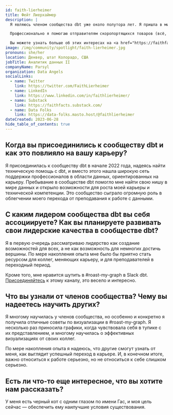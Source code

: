 ```yaml
---
id: faith-lierheimer
title: Фейт Лиерхаймер
description: |
  Я являюсь членом сообщества dbt уже около полутора лет. Я пришла в мир данных из преподавания и академических исследований. Работа с данными объединяет те аспекты этих профессий, которые мне нравятся больше всего: техническое решение проблем и помощь непрофессиональным аудиториям в понимании данных и того, что они могут с ними сделать. У меня есть идеальный стек с Databricks, dbt и Looker.

  Профессионально я помогаю отправителям скоропортящихся товаров (всё, от черники до детских вакцин) понимать риски, с которыми сталкиваются их товары в процессе транспортировки, и как их минимизировать. Это снижает количество пищевых и медицинских отходов по всему миру.

  Вы можете узнать больше об этих интересах на <a href="https://faithfacts.substack.com/" title="faithfacts.substack.com" rel="noopener noreferrer" target="_blank">faithfacts.substack.com</a>.
image: /img/community/spotlight/faith-lierheimer.jpg
pronouns: she/her
location: Денвер, штат Колорадо, США
jobTitle: Аналитик данных II
companyName: Parsyl
organization: Data Angels
socialLinks:
  - name: Twitter
    link: https://twitter.com/FaithLierheimer
  - name: LinkedIn
    link: https://www.linkedin.com/in/faithlierheimer/
  - name: Substack
    link: https://faithfacts.substack.com/
  - name: Data Folks
    link: https://data-folks.masto.host/@faithlierheimer
dateCreated: 2023-06-28
hide_table_of_contents: true
---
```


## Когда вы присоединились к сообществу dbt и как это повлияло на вашу карьеру?

Я присоединилась к сообществу dbt в начале 2022 года, надеясь найти техническую помощь с dbt, и вместо этого нашла широкую сеть поддержки профессионалов в области данных, ориентированных на карьеру. Пребывание в сообществе dbt помогло мне найти свою нишу в мире данных и открыло возможности для роста моей карьеры и технической компетенции. Это сообщество сыграло огромную роль в облегчении моего перехода от преподавания к работе с данными.

## С каким лидером сообщества dbt вы себя ассоциируете? Как вы планируете развивать свои лидерские качества в сообществе dbt?

Я в первую очередь рассматриваю лидерство как создание возможностей для всех, а не как возможность для немногих достичь вершины. По мере накопления опыта мне было бы приятно стать ресурсом для коллег, меняющих карьеру, и для преподавателей в переходный период.

Кроме того, мне нравится шутить в #roast-my-graph в Slack dbt. [Присоединяйтесь](https://www.getdbt.com/community/join-the-community/?utm_medium=internal&utm_source=docs&utm_campaign=q3-2024_dbt-spotlight_aw&utm_content=____&utm_term=all___) к этому каналу, это весело и интересно.

## Что вы узнали от членов сообщества? Чему вы надеетесь научить других?

Я многому научилась у членов сообщества, но особенно и конкретно я получила отличные советы по визуализации в #roast-my-graph. Я несколько раз приносила графики, когда чувствовала себя в тупике с их представлением, и многому научилась о эффективных визуализациях от своих коллег.

По мере накопления опыта я надеюсь, что другие смогут узнать от меня, как выглядит успешный переход в карьере. И, в конечном итоге, важно относиться к работе серьезно, но не относиться к себе слишком серьезно.

## Есть ли что-то еще интересное, что вы хотите нам рассказать?

У меня есть черный кот с одним глазом по имени Гас, и моя цель сейчас — обеспечить ему наилучшие условия существования.
